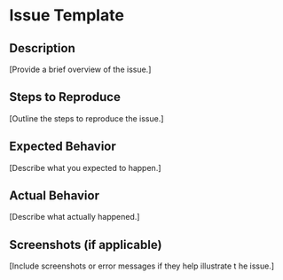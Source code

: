 # Issue Template

## Description

[Provide a brief overview of the issue.]

## Steps to Reproduce

[Outline the steps to reproduce the issue.]

## Expected Behavior

[Describe what you expected to happen.]

## Actual Behavior

[Describe what actually happened.]

## Screenshots (if applicable)

[Include screenshots or error messages if they help illustrate t
he issue.]
